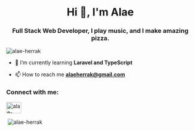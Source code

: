<h1 align="center">Hi 👋, I'm Alae</h1>
<h3 align="center">Full Stack Web Developer, I play music, and I make amazing pizza.</h3>

<p align="left"> <img src="https://komarev.com/ghpvc/?username=alae-herrak&label=Profile%20views&color=0e75b6&style=flat" alt="alae-herrak" /> </p>

- 🌱 I’m currently learning **Laravel and TypeScript**

- 📫 How to reach me **alaeherrak@gmail.com**

<h3 align="left">Connect with me:</h3>
<p align="left">
<a href="https://linkedin.com/in/alae-herrak" target="blank"><img align="center" src="https://raw.githubusercontent.com/rahuldkjain/github-profile-readme-generator/master/src/images/icons/Social/linked-in-alt.svg" alt="alae-herrak" height="30" width="40" /></a>
</p>

<p>&nbsp;<img align="center" src="https://github-readme-stats.vercel.app/api?username=alae-herrak&show_icons=true&locale=en" alt="alae-herrak" /></p>


<!---
alae-herrak/alae-herrak is a ✨ special ✨ repository because its `README.md` (this file) appears on your GitHub profile.
You can click the Preview link to take a look at your changes.
--->

